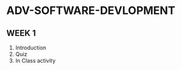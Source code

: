 # ADV-SOFTWARE-DEVLOPMENT

## WEEK 1

<ol>
  <li>Introduction</li>
  <li>Quiz</li>
  <li>In Class activity</li>
</ol>


